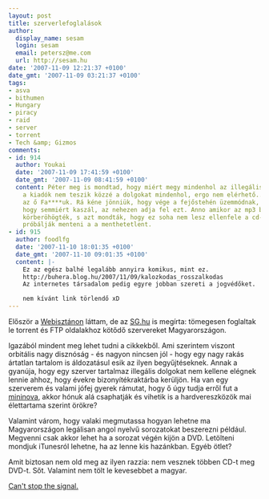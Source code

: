 ```yaml
---
layout: post
title: szerverlefoglalások
author:
  display_name: sesam
  login: sesam
  email: petersz@me.com
  url: http://sesam.hu
date: '2007-11-09 12:21:37 +0100'
date_gmt: '2007-11-09 03:21:37 +0100'
tags:
- asva
- bithumen
- Hungary
- piracy
- raid
- server
- torrent
- Tech &amp; Gizmos
comments:
- id: 914
  author: Youkai
  date: '2007-11-09 17:41:59 +0100'
  date_gmt: '2007-11-09 08:41:59 +0100'
  content: Péter meg is mondtad, hogy miért megy mindenhol az illegális torrent, mert
    a kiadók nem teszik közzé a dolgokat mindenhol, ergo nem elérhető..., ez meg szerintem
    az ő Fa****uk. Rá kéne jönniük, hogy vége a fejőstehén üzemmódnak, de aki megszokta,
    hogy semmiért kaszál, az nehezen adja fel ezt. Anno amikor az mp3 bejött , a kiadók
    körberöhögték, s azt mondták, hogy ez soha nem lesz ellenfele a cd-nek, most meg
    próbálják menteni a a menthetetlent.
- id: 915
  author: foodlfg
  date: '2007-11-10 18:01:35 +0100'
  date_gmt: '2007-11-10 09:01:35 +0100'
  content: |-
    Ez az egész balhé legalább annyira komikus, mint ez.
    http://buhera.blog.hu/2007/11/09/kalozkodas_rosszalkodas
    Az internetes társadalom pedig egyre jobban szereti a jogvédőket.

    nem kívánt link törlendő xD
---
```


Először a [Webisztánon](http://webisztan.blog.hu/2007/11/08/osszehangolta_tamadas_a_magyar_p2p_k_ell) láttam, de az [SG.hu](http://www.sg.hu/cikkek/56060) is megírta: tömegesen foglaltak le torrent és FTP oldalakhoz kötődő szervereket Magyarországon.

Igazából mindent meg lehet tudni a cikkekből. Ami szerintem viszont orbitális nagy disznóság - és nagyon nincsen jól - hogy egy nagy rakás ártatlan tartalom is áldozatásul esik az ilyen begyűjtéseknek. Annak a gyanúja, hogy egy szerver tartalmaz illegális dolgokat nem kellene elégnek lennie ahhoz, hogy évekre bizonyítékraktárba kerüljön. Ha van egy szerverem és valami jófej gyerek rámutat, hogy ő úgy tudja erről fut a [mininova](http://www.mininova.org), akkor hónuk alá csaphatják és vihetik is a hardvereszközök mai élettartama szerint örökre?

Valamint várom, hogy valaki megmutassa hogyan lehetne ma Magyarországon legálisan angol nyelvű sorozatokat beszerezni például. Megvenni csak akkor lehet ha a sorozat végén kijön a DVD. Letölteni mondjuk iTunesról lehetne, ha az lenne kis hazánkban. Egyéb ötlet?

Amit biztosan nem old meg az ilyen razzia: nem vesznek többen CD-t meg DVD-t. Sőt. Valamint nem tölt le kevesebbet a magyar.

[Can't stop the signal.](http://www.imdb.com/title/tt0379786)

